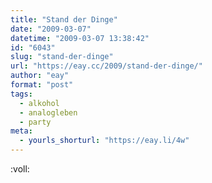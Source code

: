 ```yaml
---
title: "Stand der Dinge"
date: "2009-03-07"
datetime: "2009-03-07 13:38:42"
id: "6043"
slug: "stand-der-dinge"
url: "https://eay.cc/2009/stand-der-dinge/"
author: "eay"
format: "post"
tags:
  - alkohol
  - analogleben
  - party
meta:
  - yourls_shorturl: "https://eay.li/4w"
---
```


:voll:
